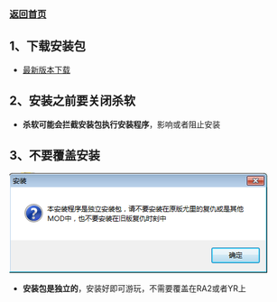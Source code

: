 
### [返回首页](./Home)













## 1、下载安装包

- [最新版本下载](./最新版本下载)

## 2、安装之前要关闭杀软

- **杀软可能会拦截安装包执行安装程序**，影响或者阻止安装

## 3、不要覆盖安装

![](./azbjc1.png)

- **安装包是独立的**，安装好即可游玩，不需要覆盖在RA2或者YR上


